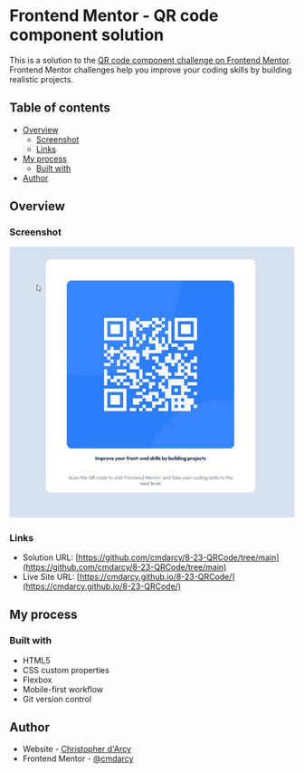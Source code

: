 # Frontend Mentor - QR code component solution

This is a solution to the [QR code component challenge on Frontend Mentor](https://www.frontendmentor.io/challenges/qr-code-component-iux_sIO_H). Frontend Mentor challenges help you improve your coding skills by building realistic projects. 

## Table of contents

- [Overview](#overview)
  - [Screenshot](#screenshot)
  - [Links](#links)
- [My process](#my-process)
  - [Built with](#built-with)
- [Author](#author)

## Overview

### Screenshot

![](./images/qrcode_screenshot_desktop.jpg)

### Links

- Solution URL: [https://github.com/cmdarcy/8-23-QRCode/tree/main](https://github.com/cmdarcy/8-23-QRCode/tree/main)
- Live Site URL: [https://cmdarcy.github.io/8-23-QRCode/](https://cmdarcy.github.io/8-23-QRCode/)

## My process

### Built with

- HTML5 
- CSS custom properties
- Flexbox
- Mobile-first workflow
- Git version control

## Author

- Website - [Christopher d'Arcy](https://cmdarcy.github.io/portfolio_website/)
- Frontend Mentor - [@cmdarcy](https://www.frontendmentor.io/profile/cmdarcy)




